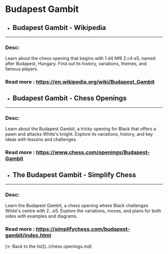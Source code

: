 # Budapest Gambit
- ## **Budapest Gambit - Wikipedia** 

---
### Desc: 
 Learn about the chess opening that begins with 1.d4 Nf6 2.c4 e5, named after Budapest, Hungary. Find out its history, variations, themes, and famous players. 
### Read more : https://en.wikipedia.org/wiki/Budapest_Gambit 
- ## **Budapest Gambit - Chess Openings** 

---
### Desc: 
 Learn about the Budapest Gambit, a tricky opening for Black that offers a pawn and attacks White's knight. Explore its variations, history, and key ideas with lessons and challenges. 
### Read more : https://www.chess.com/openings/Budapest-Gambit 
- ## **The Budapest Gambit - Simplify Chess** 

---
### Desc: 
 Learn the Budapest Gambit, a chess opening where Black challenges White's centre with 2...e5. Explore the variations, moves, and plans for both sides with examples and diagrams. 
### Read more : https://simplifychess.com/budapest-gambit/index.html 


[← Back to the list](../chess openings.md)